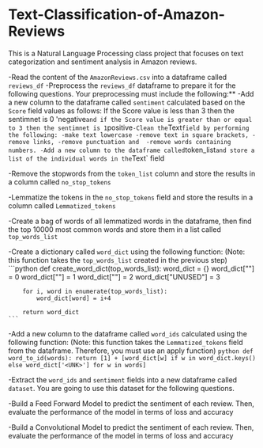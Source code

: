 # Text-Classification-of-Amazon-Reviews
This is a Natural Language Processing class project that focuses on text categorization and sentiment analysis in Amazon reviews.

-Read the content of the `AmazonReviews.csv` into a dataframe called `reviews_df`
-Preprocess the `reviews_df` dataframe to prepare it for the following questions. Your preprocessing must include the following:**
  -Add a new column to the dataframe called `sentiment` calculated based on the `Score` field values as follows: If the Score value is less than 3 then the sentimnet is 0 'negative` and if the Score value is greater than or equal to 3 then the sentimnet is 1 `positive`
-Clean the `Text` field by performing the following:
        -make text lowercase
        -remove text in square brackets,
        -remove links,
        -remove punctuation and 
        -remove words containing numbers.
  -Add a new column to the dataframe called `token_list` and store a list of the individual words in the `Text` field
    
  -Remove the stopwords from the `token_list` column and store the results in a column called `no_stop_tokens`
    
  -Lemmatize the tokens in the `no_stop_tokens` field and store the results in a column called `Lemmatized_tokens`
    
  -Create a bag of words of all lemmatized words in the dataframe, then find the top 10000 most common words and store them in a list called `top_words_list`
    
  -Create a dictionary called `word_dict` using the following function: (Note: this function takes the `top_words_list` created in the previous step)
    ```python
    def create_word_dict(top_words_list):
        word_dict = {}
        word_dict["<PAD>"] = 0
        word_dict["<START>"] = 1
        word_dict["<UNK>"] = 2
        word_dict["UNUSED"] = 3

        for i, word in enumerate(top_words_list):
            word_dict[word] = i+4

        return word_dict
    ```
    
  -Add a new column to the dataframe called `word_ids` calculated using the following function: (Note: this function takes the `Lemmatized_tokens` field from the dataframe. Therefore, you must use an apply function)
    ```python
    def word_to_id(words):
        return [1] + [word_dict[w] if w in word_dict.keys() else word_dict['<UNK>'] for w in words]
    ```
    
-Extract the `word_ids` and `sentiment` fields into a new dataframe called `dataset`. You are going to use this dataset for the following questions. 
    
-Build a Feed Forward Model to predict the sentiment of each review. Then, evaluate the performance of the model in terms of loss and accuracy

-Build a Convolutional Model to predict the sentiment of each review. Then, evaluate the performance of the model in terms of loss and accuracy
